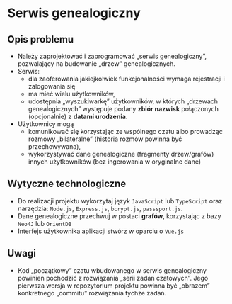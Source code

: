# Serwis genealogiczny

## Opis problemu

- Należy zaprojektować i zaprogramować „serwis genealogiczny”, pozwalający na budowanie „drzew” genealogicznych.
- Serwis:
  - dla zaoferowania jakiejkolwiek funkcjonalności wymaga rejestracji i zalogowania się
  - ma mieć wielu użytkowników,
  - udostępnia „wyszukiwarkę” użytkowników, w których „drzewach genealogicznych” występuje podany __zbiór nazwisk__ połączonych (opcjonalnie) z __datami urodzenia__.
- Użytkownicy mogą
  - komunikować się korzystając ze wspólnego czatu albo prowadząc rozmowy „bilateralne” (historia rozmów powinna być przechowywana), 
  - wykorzystywać dane genealogiczne (fragmenty drzew/grafów) innych użytkowników (bez ingerowania w oryginalne dane)


## Wytyczne technologiczne

- Do realizacji projektu wykorzytaj język `JavaScript` lub `TypeScript` oraz narzędzia: `Node.js`, `Express.js`, `bcrypt.js`, `passsport.js`.
- Dane genealogiczne przechwuj w postaci __grafów__, korzystając z bazy `Neo4J` lub `OrientDB`
- Interfejs użytkownika aplikacji stwórz w oparciu o `Vue.js`

## Uwagi

- Kod „początkowy” czatu wbudowanego w serwis genealogiczny powinien pochodzić z rozwiązania „serii zadań czatowych”. Jego pierwsza wersja w repozytorium projektu powinna być „obrazem” konkretnego „commitu” rozwiązania tychże zadań.
